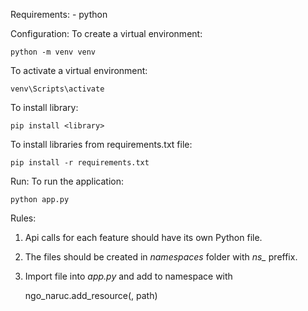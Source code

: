 Requirements:
    - python

Configuration:
To create a virtual environment:

    python -m venv venv

To activate a virtual environment:

    venv\Scripts\activate

To install library:

    pip install <library>

To install libraries from requirements.txt file:

    pip install -r requirements.txt

Run:
    To run the application:
    
    python app.py

Rules:
1. Api calls for each feature should have its own Python file. 
2. The files should be created in *namespaces* folder with *ns_* preffix.
3. Import file into *app.py* and add to namespace with 
        
    ngo_naruc.add_resource(<class of imported endpoint>, path)
